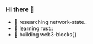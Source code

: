 ### Hi there 👋

- 🔭 researching network-state..
- 🦀 learning rust::
- 🌱 building web3-blocks{}


<!--
**pkrasam/pkrasam** is a ✨ _special_ ✨ repository because its `README.md` (this file) appears on your GitHub profile.

Here are some ideas to get you started:

- 🔭 I’m currently working on ...
- 🌱 I’m currently learning ...
- 👯 I’m looking to collaborate on ...
- 🤔 I’m looking for help with ...
- 💬 Ask me about ...
- 📫 How to reach me: ...
- 😄 Pronouns: ...
- ⚡ Fun fact: ...

<a href="https://github.com/pkrasam/pkrasam/actions"><img src="https://github.com/pkrasam/pkrasam/workflows/Build%20README/badge.svg" align="right" alt="Build README"></a>
-->

